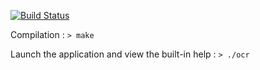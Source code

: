 [![Build Status](https://magnum.travis-ci.com/dethi/ocr.svg?token=x9iDKPK5fQNGphzep8jS&branch=develop)](https://magnum.travis-ci.com/dethi/ocr)

Compilation :
    ```> make
    ```

Launch the application and view the built-in help :
    ```> ./ocr
    ```

